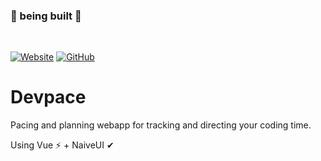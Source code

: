 ### 🚧 being built 🚧

<br>

[![Website](https://img.shields.io/website?down_color=red&down_message=down&style=for-the-badge&up_color=blue&up_message=up&url=https%3A%2F%2Fdevpace.ahmed.systems)](https://devpace.ahmed.systems)
[![GitHub](https://img.shields.io/github/license/ahmedkapro/devpace?style=for-the-badge&color=red)](https://github.com/ahmedkapro/devpace/blob/master/LICENSE.md)

# Devpace

Pacing and planning webapp for tracking and directing your coding time.

Using Vue ⚡ + NaiveUI ✔
